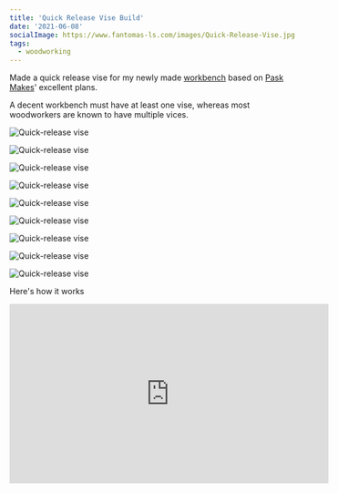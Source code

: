 ```yaml
---
title: 'Quick Release Vise Build'
date: '2021-06-08'
socialImage: https://www.fantomas-ls.com/images/Quick-Release-Vise.jpg
tags:
  - woodworking
---
```


Made a quick release vise for my newly made [workbench](../first-workbench) based on [Pask Makes](https://www.paskmakes.com/plans/p/quick-release-vice-plans)' excellent plans.​

A decent workbench must have at least one vise, whereas most woodworkers are known to have multiple vices. 

![Quick-release vise](/images/Vise-1.jpg "Cut out the parts on the bandsaw according to the plans")

![Quick-release vise](/images/Vise-2.jpg "Glued the parts together for the locking mechanism")

![Quick-release vise](/images/Vise-3.jpg "Used a stainless steel nail")

![Quick-release vise](/images/Vise-4.jpg "The locking mechanism goes around a threaded rod")

![Quick-release vise](/images/Vise-5.jpg "The housing for the locking mechanism, which will be screwed to the bottom of my workbench")

![Quick-release vise](/images/Vise-8.jpg "Epoxied in the part where the handle will go")

![Quick-release vise](/images/Vise-9.jpg "The complete vise which is attached to the bottom of the workbench")

![Quick-release vise](/images/Vise-10.jpg "Added some guiding blocks from a plastic chopping board")

![Quick-release vise](/images/Quick-Release-Vise.jpg "Fun project to do and a must have vise for your workbench")

Here's how it works

<iframe width="560" height="315" src="https://www.youtube.com/embed/1STiWNToQaw" title="YouTube video player" frameborder="0" allow="accelerometer; autoplay; clipboard-write; encrypted-media; gyroscope; picture-in-picture" allowfullscreen></iframe>